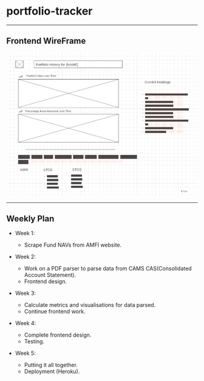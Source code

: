 # portfolio-tracker
---

## Frontend WireFrame

![img](https://raw.githubusercontent.com/rattle99/portfolio-tracker/master/Mockup.png)

---

## Weekly Plan

- Week 1: 
  * Scrape Fund NAVs from AMFI website.

- Week 2: 
  * Work on a PDF parser to parse data from CAMS CAS(Consolidated Account Statement).
  * Frontend design.

- Week 3: 
  * Calculate metrics and visualisations for data parsed.
  * Continue frontend work.

- Week 4: 
  * Complete frontend design. 
  * Testing.

- Week 5: 
  * Putting it all together.
  * Deployment (Heroku).
